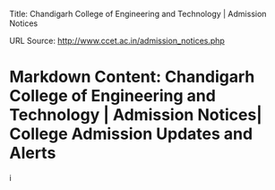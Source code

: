 Title: Chandigarh College of Engineering and Technology | Admission Notices

URL Source: http://www.ccet.ac.in/admission_notices.php

Markdown Content:
Chandigarh College of Engineering and Technology | Admission Notices| College Admission Updates and Alerts
===============

i
